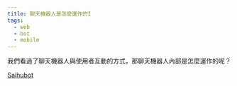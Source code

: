 ```yaml
---
title: 聊天機器人是怎麼運作的I
tags:
  - web
  - bot
  - mobile
---
```



我們看過了聊天機器人與使用者互動的方式，那聊天機器人內部是怎麼運作的呢？

[Saihubot](http://gasolin.idv.tw/saihubot/)
